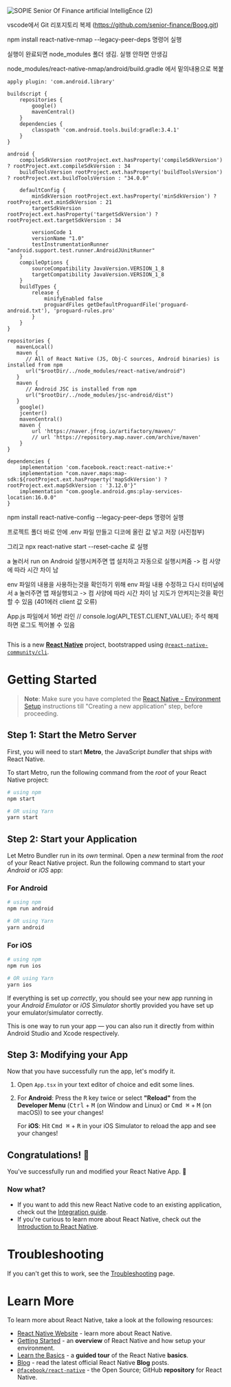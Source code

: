 ![SOPIE Senior Of Finance   artificial IntelligEnce (2)](https://github.com/user-attachments/assets/dcbdffbf-28cb-486d-8013-43c76302d447)

vscode에서 Git 리포지토리 복제 (https://github.com/senior-finance/Boog.git)

npm install react-native-nmap --legacy-peer-deps  명령어 실행

실행이 완료되면 node_modules 폴더 생김. 실행 안하면 안생김

node_modules/react-native-nmap/android/build.gradle 에서 밑의내용으로 복붙

````````````````````````````````````````````````````````````````````````````````````````````````````````````````````````````````````````````````````
apply plugin: 'com.android.library'

buildscript {
    repositories {
        google()
        mavenCentral()
    }
    dependencies {
        classpath 'com.android.tools.build:gradle:3.4.1'
    }
}

android {
    compileSdkVersion rootProject.ext.hasProperty('compileSdkVersion') ? rootProject.ext.compileSdkVersion : 34
    buildToolsVersion rootProject.ext.hasProperty('buildToolsVersion') ? rootProject.ext.buildToolsVersion : "34.0.0"

    defaultConfig {
        minSdkVersion rootProject.ext.hasProperty('minSdkVersion') ? rootProject.ext.minSdkVersion : 21
        targetSdkVersion rootProject.ext.hasProperty('targetSdkVersion') ? rootProject.ext.targetSdkVersion : 34

        versionCode 1
        versionName "1.0"
        testInstrumentationRunner "android.support.test.runner.AndroidJUnitRunner"
    }
    compileOptions {
        sourceCompatibility JavaVersion.VERSION_1_8
        targetCompatibility JavaVersion.VERSION_1_8
    }
    buildTypes {
        release {
            minifyEnabled false
            proguardFiles getDefaultProguardFile('proguard-android.txt'), 'proguard-rules.pro'
        }
    }
}

repositories {
   mavenLocal()
   maven {
      // All of React Native (JS, Obj-C sources, Android binaries) is installed from npm
      url("$rootDir/../node_modules/react-native/android")
   }
   maven {
      // Android JSC is installed from npm
      url("$rootDir/../node_modules/jsc-android/dist")
   }
    google()
    jcenter()
    mavenCentral()
    maven {
        url 'https://naver.jfrog.io/artifactory/maven/'
        // url 'https://repository.map.naver.com/archive/maven'
    }
}

dependencies {
    implementation 'com.facebook.react:react-native:+'
    implementation "com.naver.maps:map-sdk:${rootProject.ext.hasProperty('mapSdkVersion') ? rootProject.ext.mapSdkVersion : '3.12.0'}"
    implementation "com.google.android.gms:play-services-location:16.0.0"
}

````````````````````````````````````````````````````````````````````````````````````````````````````````````````````````````````````````````````````

npm install react-native-config --legacy-peer-deps  명령어 실행

프로젝트 폴더 바로 안에 .env 파일 만들고 디코에 올린 값 넣고 저장 (사진첨부)

그리고 npx react-native start --reset-cache 로 실행

a 눌러서 run on Android 실행시켜주면 앱 설치하고 자동으로 실행시켜줌 -> 컴 사양에 따라 시간 차이 남

env 파일의 내용을 사용하는것을 확인하기 위해 env 파일 내용 수정하고 다시 터미널에서 a 눌러주면 앱 재실행되고 -> 컴 사양에 따라 시간 차이 남
지도가 안켜지는것을 확인할 수 있음 (401에러 client 값 오류)

App.js 파일에서 16번 라인 // console.log(API_TEST.CLIENT_VALUE); 주석 해제하면 로그도 찍어볼 수 있음

````````````````````````````````````````````````````````````````````````````````````````````````````````````````````````````````````````````````````
````````````````````````````````````````````````````````````````````````````````````````````````````````````````````````````````````````````````````

This is a new [**React Native**](https://reactnative.dev) project, bootstrapped using [`@react-native-community/cli`](https://github.com/react-native-community/cli).

# Getting Started

>**Note**: Make sure you have completed the [React Native - Environment Setup](https://reactnative.dev/docs/environment-setup) instructions till "Creating a new application" step, before proceeding.

## Step 1: Start the Metro Server

First, you will need to start **Metro**, the JavaScript _bundler_ that ships _with_ React Native.

To start Metro, run the following command from the _root_ of your React Native project:

```bash
# using npm
npm start

# OR using Yarn
yarn start
```

## Step 2: Start your Application

Let Metro Bundler run in its _own_ terminal. Open a _new_ terminal from the _root_ of your React Native project. Run the following command to start your _Android_ or _iOS_ app:

### For Android

```bash
# using npm
npm run android

# OR using Yarn
yarn android
```

### For iOS

```bash
# using npm
npm run ios

# OR using Yarn
yarn ios
```

If everything is set up _correctly_, you should see your new app running in your _Android Emulator_ or _iOS Simulator_ shortly provided you have set up your emulator/simulator correctly.

This is one way to run your app — you can also run it directly from within Android Studio and Xcode respectively.

## Step 3: Modifying your App

Now that you have successfully run the app, let's modify it.

1. Open `App.tsx` in your text editor of choice and edit some lines.
2. For **Android**: Press the <kbd>R</kbd> key twice or select **"Reload"** from the **Developer Menu** (<kbd>Ctrl</kbd> + <kbd>M</kbd> (on Window and Linux) or <kbd>Cmd ⌘</kbd> + <kbd>M</kbd> (on macOS)) to see your changes!

   For **iOS**: Hit <kbd>Cmd ⌘</kbd> + <kbd>R</kbd> in your iOS Simulator to reload the app and see your changes!

## Congratulations! :tada:

You've successfully run and modified your React Native App. :partying_face:

### Now what?

- If you want to add this new React Native code to an existing application, check out the [Integration guide](https://reactnative.dev/docs/integration-with-existing-apps).
- If you're curious to learn more about React Native, check out the [Introduction to React Native](https://reactnative.dev/docs/getting-started).

# Troubleshooting

If you can't get this to work, see the [Troubleshooting](https://reactnative.dev/docs/troubleshooting) page.

# Learn More

To learn more about React Native, take a look at the following resources:

- [React Native Website](https://reactnative.dev) - learn more about React Native.
- [Getting Started](https://reactnative.dev/docs/environment-setup) - an **overview** of React Native and how setup your environment.
- [Learn the Basics](https://reactnative.dev/docs/getting-started) - a **guided tour** of the React Native **basics**.
- [Blog](https://reactnative.dev/blog) - read the latest official React Native **Blog** posts.
- [`@facebook/react-native`](https://github.com/facebook/react-native) - the Open Source; GitHub **repository** for React Native.

